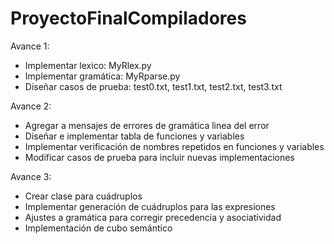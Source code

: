 # ProyectoFinalCompiladores

Avance 1:
- Implementar lexico: MyRlex.py
- Implementar gramática: MyRparse.py
- Diseñar casos de prueba: test0.txt, test1.txt, test2.txt, test3.txt

Avance 2:
- Agregar a mensajes de errores de gramática linea del error
- Diseñar e implementar tabla de funciones y variables
- Implementar verificación de nombres repetidos en funciones y variables
- Modificar casos de prueba para incluir nuevas implementaciones

Avance 3:
- Crear clase para cuádruplos
- Implementar generación de cuádruplos para las expresiones
- Ajustes a gramática para corregir precedencia y asociatividad
- Implementación de cubo semántico

